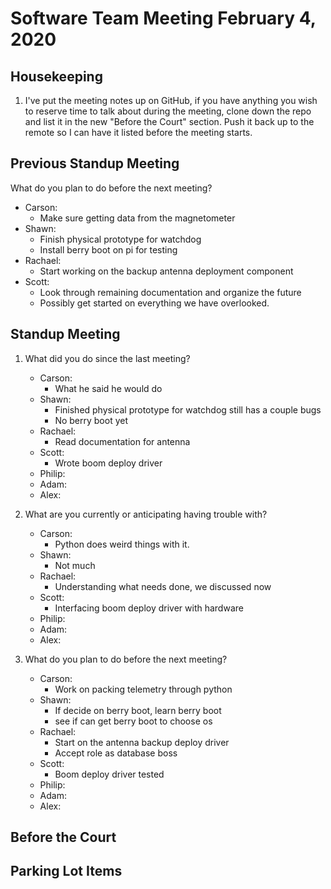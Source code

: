 # Software Team Meeting February 4, 2020
## Housekeeping
1. I've put the meeting notes up on GitHub, if you have anything you wish to reserve time to talk about during the meeting, clone down the repo and list it in the new "Before the Court" section.  Push it back up to the remote so I can have it listed before the meeting starts.


## Previous Standup Meeting
What do you plan to do before the next meeting?
- Carson:
	- Make sure getting data from the magnetometer
- Shawn:
	- Finish physical prototype for watchdog
	- Install berry boot on pi for testing
- Rachael:
	- Start working on the backup antenna deployment component
- Scott:
	- Look through remaining documentation and organize the future
	- Possibly get started on everything we have overlooked.


## Standup Meeting
1. What did you do since the last meeting?
	- Carson:
		- What he said he would do
	- Shawn:
		- Finished physical prototype for watchdog still has a couple bugs
		- No berry boot yet
	- Rachael:
		- Read documentation for antenna
	- Scott:
		- Wrote boom deploy driver
	- Philip:
	- Adam:
	- Alex:

2. What are you currently or anticipating having trouble with?
	- Carson:
		- Python does weird things with it.
	- Shawn:
		- Not much 
	- Rachael:
		- Understanding what needs done, we discussed now
	- Scott:
		- Interfacing boom deploy driver with hardware
	- Philip:
	- Adam:
	- Alex:

3. What do you plan to do before the next meeting?
	- Carson:
		- Work on packing telemetry through python
	- Shawn:
		- If decide on berry boot, learn berry boot
		- see if can get berry boot to choose os
	- Rachael:
		- Start on the antenna backup deploy driver
		- Accept role as database boss
	- Scott:
		- Boom deploy driver tested
	- Philip:
	- Adam:
	- Alex:

## Before the Court



## Parking Lot Items
